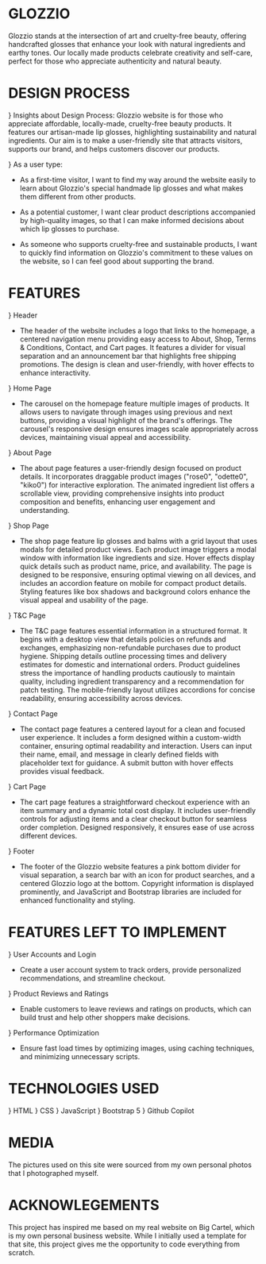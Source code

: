 # GLOZZIO
Glozzio stands at the intersection of art and cruelty-free beauty, offering handcrafted glosses that enhance your look with natural ingredients and earthy tones. Our locally made products celebrate creativity and self-care, perfect for those who appreciate authenticity and natural beauty.

# DESIGN PROCESS
} Insights about Design Process:
Glozzio website is for those who appreciate affordable, locally-made, cruelty-free beauty products. It features our artisan-made lip glosses, highlighting sustainability and natural ingredients. Our aim is to make a user-friendly site that attracts visitors, supports our brand, and helps customers discover our products.

} As a user type:
- As a first-time visitor, I want to find my way around the website easily to learn about Glozzio's special handmade lip glosses and what makes them different from other products.

- As a potential customer, I want clear product descriptions accompanied by high-quality images, so that I can make informed decisions about which lip glosses to purchase.

- As someone who supports cruelty-free and sustainable products, I want to quickly find information on Glozzio's commitment to these values on the website, so I can feel good about supporting the brand.

# FEATURES
} Header
- The header of the website includes a logo that links to the homepage, a centered navigation menu providing easy access to About, Shop, Terms & Conditions, Contact, and Cart pages. It features a divider for visual separation and an announcement bar that highlights free shipping promotions. The design is clean and user-friendly, with hover effects to enhance interactivity.

} Home Page
- The carousel on the homepage feature multiple images of products. It allows users to navigate through images using previous and next buttons, providing a visual highlight of the brand's offerings. The carousel's responsive design ensures images scale appropriately across devices, maintaining visual appeal and accessibility.

} About Page
- The about page features a user-friendly design focused on product details. It incorporates draggable product images ("rose0", "odette0", "kiko0") for interactive exploration. The animated ingredient list offers a scrollable view, providing comprehensive insights into product composition and benefits, enhancing user engagement and understanding.

} Shop Page
- The shop page feature lip glosses and balms with a grid layout that uses modals for detailed product views. Each product image triggers a modal window with information like ingredients and size. Hover effects display quick details such as product name, price, and availability. The page is designed to be responsive, ensuring optimal viewing on all devices, and includes an accordion feature on mobile for compact product details. Styling features like box shadows and background colors enhance the visual appeal and usability of the page.

} T&C Page
- The T&C page features essential information in a structured format. It begins with a desktop view that details policies on refunds and exchanges, emphasizing non-refundable purchases due to product hygiene. Shipping details outline processing times and delivery estimates for domestic and international orders. Product guidelines stress the importance of handling products cautiously to maintain quality, including ingredient transparency and a recommendation for patch testing. The mobile-friendly layout utilizes accordions for concise readability, ensuring accessibility across devices.

} Contact Page
- The contact page features a centered layout for a clean and focused user experience. It includes a form designed within a custom-width container, ensuring optimal readability and interaction. Users can input their name, email, and message in clearly defined fields with placeholder text for guidance. A submit button with hover effects provides visual feedback.

} Cart Page
- The cart page features a straightforward checkout experience with an item summary and a dynamic total cost display. It includes user-friendly controls for adjusting items and a clear checkout button for seamless order completion. Designed responsively, it ensures ease of use across different devices.

} Footer
- The footer of the Glozzio website features a pink bottom divider for visual separation, a search bar with an icon for product searches, and a centered Glozzio logo at the bottom. Copyright information is displayed prominently, and JavaScript and Bootstrap libraries are included for enhanced functionality and styling.

# FEATURES LEFT TO IMPLEMENT
} User Accounts and Login
- Create a user account system to track orders, provide personalized recommendations, and streamline checkout.

} Product Reviews and Ratings
- Enable customers to leave reviews and ratings on products, which can build trust and help other shoppers make decisions.

} Performance Optimization
- Ensure fast load times by optimizing images, using caching techniques, and minimizing unnecessary scripts.

# TECHNOLOGIES USED
} HTML
} CSS
} JavaScript
} Bootstrap 5
} Github Copilot

# MEDIA
The pictures used on this site were sourced from my own personal photos that I photographed myself.

# ACKNOWLEGEMENTS 
This project has inspired me based on my real website on Big Cartel, which is my own personal business website. While I initially used a template for that site, this project gives me the opportunity to code everything from scratch.